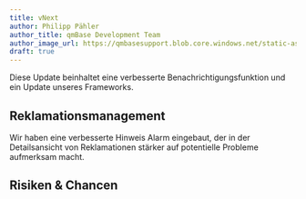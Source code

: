 ```yaml
---
title: vNext
author: Philipp Pähler
author_title: qmBase Development Team
author_image_url: https://qmbasesupport.blob.core.windows.net/static-assets/img/persons/paehler_round.png
draft: true
---
```


Diese Update beinhaltet eine verbesserte Benachrichtigungsfunktion und ein Update unseres Frameworks.

<!--truncate-->

## Reklamationsmanagement

Wir haben eine verbesserte Hinweis Alarm eingebaut, der in der Detailsansicht von Reklamationen stärker auf potentielle Probleme aufmerksam macht.

## Risiken & Chancen
